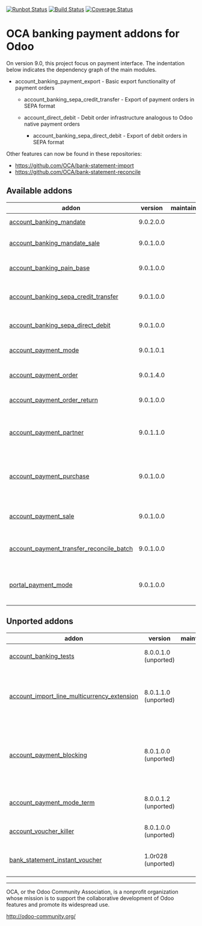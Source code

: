[![Runbot Status](https://runbot.odoo-community.org/runbot/badge/flat/173/9.0.svg)](https://runbot.odoo-community.org/runbot/repo/github-com-oca-bank-payment-173)
[![Build Status](https://travis-ci.org/OCA/bank-payment.svg?branch=9.0)](https://travis-ci.org/OCA/bank-payment)
[![Coverage Status](https://coveralls.io/repos/OCA/bank-payment/badge.png?branch=9.0)](https://coveralls.io/r/OCA/bank-payment?branch=9.0)

OCA banking payment addons for Odoo
===================================

On version 9.0, this project focus on payment interface. The indentation below 
indicates the dependency graph of the main modules.

- account_banking_payment_export - Basic export functionality of payment orders

    - account_banking_sepa_credit_transfer - Export of payment orders in SEPA format

    - account_direct_debit - Debit order infrastructure analogous to Odoo native payment orders

        - account_banking_sepa_direct_debit - Export of debit orders in SEPA format
        
Other features can now be found in these repositories:

 * https://github.com/OCA/bank-statement-import
 * https://github.com/OCA/bank-statement-reconcile

[//]: # (addons)

Available addons
----------------
addon | version | maintainers | summary
--- | --- | --- | ---
[account_banking_mandate](account_banking_mandate/) | 9.0.2.0.0 |  | Banking mandates
[account_banking_mandate_sale](account_banking_mandate_sale/) | 9.0.1.0.0 |  | Adds mandates on sale orders
[account_banking_pain_base](account_banking_pain_base/) | 9.0.1.0.0 |  | Base module for PAIN file generation
[account_banking_sepa_credit_transfer](account_banking_sepa_credit_transfer/) | 9.0.1.0.0 |  | Create SEPA XML files for Credit Transfers
[account_banking_sepa_direct_debit](account_banking_sepa_direct_debit/) | 9.0.1.0.0 |  | Create SEPA files for Direct Debit
[account_payment_mode](account_payment_mode/) | 9.0.1.0.1 |  | Account Payment Mode
[account_payment_order](account_payment_order/) | 9.0.1.4.0 |  | Account Payment Order
[account_payment_order_return](account_payment_order_return/) | 9.0.1.0.0 |  | Account Payment Order Return
[account_payment_partner](account_payment_partner/) | 9.0.1.1.0 |  | Adds payment mode on partners and invoices
[account_payment_purchase](account_payment_purchase/) | 9.0.1.0.0 |  | Adds Bank Account and Payment Mode on Purchase Orders
[account_payment_sale](account_payment_sale/) | 9.0.1.0.0 |  | Adds payment mode on sale orders
[account_payment_transfer_reconcile_batch](account_payment_transfer_reconcile_batch/) | 9.0.1.0.0 |  | Batch Reconciliation for transfer moves
[portal_payment_mode](portal_payment_mode/) | 9.0.1.0.0 |  | Adds payment mode ACL's for portal users


Unported addons
---------------
addon | version | maintainers | summary
--- | --- | --- | ---
[account_banking_tests](account_banking_tests/) | 8.0.0.1.0 (unported) |  | Banking Addons - Tests
[account_import_line_multicurrency_extension](account_import_line_multicurrency_extension/) | 8.0.1.1.0 (unported) |  | Add an improved view for move line import in bank statement
[account_payment_blocking](account_payment_blocking/) | 8.0.1.0.0 (unported) |  | Prevent invoices under litigation to be proposed in payment orders.
[account_payment_mode_term](account_payment_mode_term/) | 8.0.0.1.2 (unported) |  | Account Banking - Payments Term Filter
[account_voucher_killer](account_voucher_killer/) | 8.0.1.0.0 (unported) |  | Accounting voucher killer
[bank_statement_instant_voucher](bank_statement_instant_voucher/) | 1.0r028 (unported) |  | Bank statement instant voucher

[//]: # (end addons)

----

OCA, or the Odoo Community Association, is a nonprofit organization whose 
mission is to support the collaborative development of Odoo features and 
promote its widespread use.

http://odoo-community.org/
